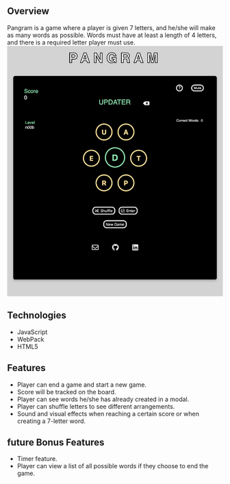 ## Overview
Pangram is a game where a player is given 7 letters, and he/she will make as many words as possible.  Words must have at least a length of 4 letters, and there is a required letter player must use.
![](images/pangram_screenshot.png)

## Technologies
  * JavaScript
  * WebPack
  * HTML5
  
## Features
  * Player can end a game and start a new game.
  * Score will be tracked on the board.
  * Player can see words he/she has already created in a modal.
  * Player can shuffle letters to see different arrangements.
  * Sound and visual effects when reaching a certain score or when creating a 7-letter word.

## future Bonus Features
  * Timer feature.
  * Player can view a list of all possible words if they choose to end the game.
